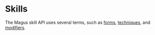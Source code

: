 # Skills

The Magus skill API uses several terms, such as [forms](forms.md), [techniques](techniques/index.md),
and [modifiers](modifiers.md).

